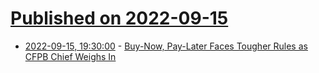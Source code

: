 # [Published on 2022-09-15](index.md)

* [2022-09-15, 19:30:00](https://news.slashdot.org/story/22/09/15/1850230/buy-now-pay-later-faces-tougher-rules-as-cfpb-chief-weighs-in?utm_source=rss1.0mainlinkanon&utm_medium=feed) - [Buy-Now, Pay-Later Faces Tougher Rules as CFPB Chief Weighs In](https://news.slashdot.org/story/22/09/15/1850230/buy-now-pay-later-faces-tougher-rules-as-cfpb-chief-weighs-in?utm_source=rss1.0mainlinkanon&utm_medium=feed)
